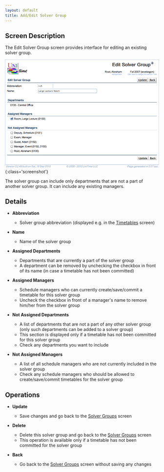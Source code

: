 ```yaml
---
layout: default
title: Add/Edit Solver Group
---
```



## Screen Description

The Edit Solver Group screen provides interface for editing an existing solver group.

![Edit Solver Group](images/edit-solver-group-1.png){:class='screenshot'}

The solver group can include only departments that are not a part of another solver group. It can include any existing managers.

## Details

* **Abbreviation**
	* Solver group abbreviation (displayed e.g. in the [Timetables](timetables) screen)

* **Name**
	* Name of the solver group

* **Assigned Departments**
	* Departments that are currently a part of the solver group
	* A department can be removed by unchecking the checkbox in front of its name (in case a timetable has not been committed)

* **Assigned Managers**
	* Schedule managers who can currently create/save/commit a timetable for this solver group
	* Uncheck the checkbox in front of a manager's name to remove him/her from the solver group

* **Not Assigned Departments**
	* A list of departments that are not a part of any other solver group (only such departments can be added to a solver group)
	* This section is displayed only if a timetable has not been committed for this solver group
	* Check any departments you want to include

* **Not Assigned Managers**
	* A list of all schedule managers who are not currently included in the solver group
	* Check any schedule managers who should be allowed to create/save/commit timetables for the solver group

## Operations

* **Update**
	* Save changes and go back to the [Solver Groups](solver-groups) screen

* **Delete**
	* Delete this solver group and go back to the [Solver Groups](solver-groups) screen
	* This operation is available only if a timetable has not been committed for the solver group

* **Back**
	* Go back to the [Solver Groups](solver-groups) screen without saving any changes
